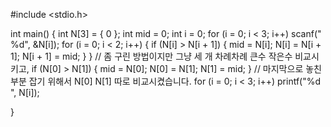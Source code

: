 #include <stdio.h>

int main() {
	int N[3] = { 0 };
	int mid = 0;
	int i = 0;
	for (i = 0; i < 3; i++) scanf(" %d", &N[i]);
	for (i = 0; i < 2; i++) {
		if (N[i] > N[i + 1]) {
			mid = N[i];
			N[i] = N[i + 1];
			N[i + 1] = mid;
		}
	}
 // 좀 구린 방법이지만 그냥 세 개 차례차례 큰수 작은수 비교시키고,
	if (N[0] > N[1]) {
		mid = N[0];
		N[0] = N[1];
		N[1] = mid;
	}
 // 마지막으로 놓친 부분 잡기 위해서 N[0] N[1] 따로 비교시켰습니다.
	for (i = 0; i < 3; i++) printf("%d ", N[i]);

}
